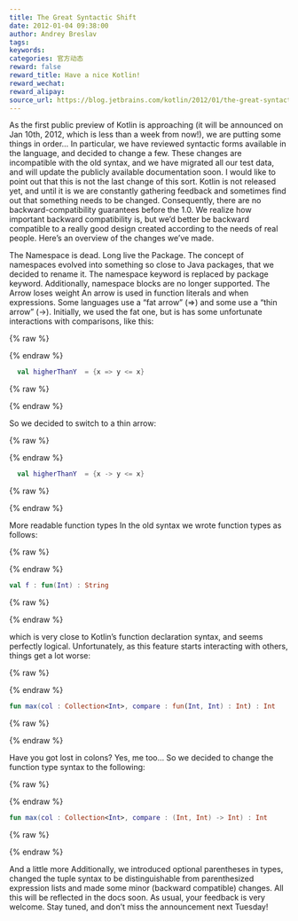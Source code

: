 ```yaml
---
title: The Great Syntactic Shift
date: 2012-01-04 09:38:00
author: Andrey Breslav
tags:
keywords:
categories: 官方动态
reward: false
reward_title: Have a nice Kotlin!
reward_wechat:
reward_alipay:
source_url: https://blog.jetbrains.com/kotlin/2012/01/the-great-syntactic-shift/
---
```


As the first public preview of Kotlin is approaching (it will be announced on Jan 10th, 2012, which is less than a week from now!), we are putting some things in order…
In particular, we have reviewed syntactic forms available in the language, and decided to change a few. These changes are incompatible with the old syntax, and we have migrated all our test data, and will update the publicly available documentation soon.
I would like to point out that this is not the last change of this sort. Kotlin is not released yet, and until it is we are constantly gathering feedback and sometimes find out that something needs to be changed. Consequently, there are no backward-compatibility guarantees before the 1.0. We realize how important backward compatibility is, but we’d better be backward compatible to a really good design created according to the needs of real people.
Here’s an overview of the changes we’ve made.

The Namespace is dead. Long live the Package.
The concept of namespaces evolved into something so close to Java packages, that we decided to rename it. The namespace keyword is replaced by package keyword. Additionally, namespace blocks are no longer supported.
The Arrow loses weight
An arrow is used in function literals and when expressions. Some languages use a “fat arrow” (=>) and some use a “thin arrow” (->). Initially, we used the fat one, but is has some unfortunate interactions with comparisons, like this:

{% raw %}
<p></p>
{% endraw %}

```kotlin
  val higherThanY  = {x => y <= x}
```

{% raw %}
<p></p>
{% endraw %}

So we decided to switch to a thin arrow:

{% raw %}
<p></p>
{% endraw %}

```kotlin
  val higherThanY  = {x -> y <= x}
```

{% raw %}
<p></p>
{% endraw %}

More readable function types
In the old syntax we wrote function types as follows:

{% raw %}
<p></p>
{% endraw %}

```kotlin
val f : fun(Int) : String
```

{% raw %}
<p></p>
{% endraw %}

which is very close to Kotlin’s function declaration syntax, and seems perfectly logical. Unfortunately, as this feature starts interacting with others, things get a lot worse:

{% raw %}
<p></p>
{% endraw %}

```kotlin
fun max(col : Collection<Int>, compare : fun(Int, Int) : Int) : Int
```

{% raw %}
<p></p>
{% endraw %}

Have you got lost in colons? Yes, me too…
So we decided to change the function type syntax to the following:

{% raw %}
<p></p>
{% endraw %}

```kotlin
fun max(col : Collection<Int>, compare : (Int, Int) -> Int) : Int
```

{% raw %}
<p></p>
{% endraw %}

And a little more
Additionally, we introduced optional parentheses in types, changed the tuple syntax to be distinguishable from parenthesized expression lists and made some minor (backward compatible) changes. All this will be reflected in the docs soon. As usual, your feedback is very welcome.
Stay tuned, and don’t miss the announcement next Tuesday!
